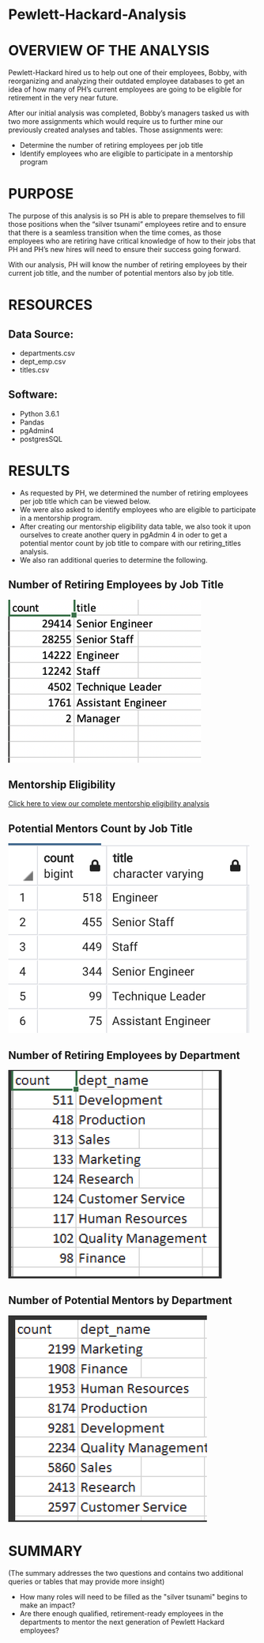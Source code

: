 # Pewlett-Hackard-Analysis

# OVERVIEW OF THE ANALYSIS

Pewlett-Hackard hired us to help out one of their employees, Bobby, with reorganizing and analyzing their outdated employee databases to get an idea of  how many of PH’s current employees are going to be eligible for retirement in the very near future. 
 
After our initial analysis was completed, Bobby’s managers tasked us with two more assignments which would require us to further mine our previously created analyses and tables. Those assignments were:

* Determine the number of retiring employees per job title
* Identify employees who are eligible to participate in a mentorship program

# PURPOSE 

The purpose of this analysis is so PH is able to prepare themselves to fill those positions when the “silver tsunami” employees retire and to ensure that there is a seamless transition when the time comes, as those employees who are retiring have critical knowledge of how to their jobs that PH and PH’s new hires will need to ensure their success going forward. 

With our analysis, PH will know the number of retiring employees by their current job title, and the number of potential mentors also by job title. 

# RESOURCES 

## Data Source:
* departments.csv
* dept_emp.csv
* titles.csv

## Software:
* Python 3.6.1
* Pandas
* pgAdmin4
* postgresSQL

# RESULTS
* As requested by PH, we determined the number of retiring employees per job title which can be viewed below. 
* We were also asked to identify employees who are eligible to participate in a mentorship program. 
* After creating our mentorship eligibility data table, we also took it upon ourselves to create another query in pgAdmin 4 in oder to get a potential mentor count by job title to compare with our retiring_titles analysis. 
* We also ran additional queries to determine the following. 

## Number of Retiring Employees by Job Title
![](Retiring_titles.png)

## Mentorship Eligibility 
[Click here to view our complete mentorship eligibility analysis](/Data/mentorship_eligibility.csv)

## Potential Mentors Count by Job Title
![](potential_mentors_count.png)

## Number of Retiring Employees by Department
![](department_eligible_count.png)

## Number of Potential Mentors by Department 
![](Num_Retiring_Emp_by_Dept.png)

# SUMMARY

(The summary addresses the two questions and contains two additional queries or tables that may provide more insight)
* How many roles will need to be filled as the "silver tsunami" begins to make an impact?
* Are there enough qualified, retirement-ready employees in the departments to mentor the next generation of Pewlett Hackard employees?
